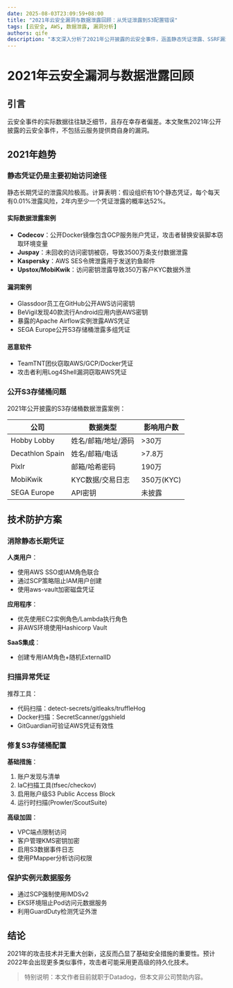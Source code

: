 ```yaml
---
date: 2025-08-03T23:09:59+08:00
title: "2021年云安全漏洞与数据泄露回顾：从凭证泄露到S3配置错误"
tags: [云安全, AWS, 数据泄露, 漏洞分析]
authors: qife
description: "本文深入分析了2021年公开披露的云安全事件，涵盖静态凭证泄露、SSRF漏洞利用、S3存储桶配置错误等关键问题，并提供了AWS环境下的具体防护建议和技术方案。"
---
```


# 2021年云安全漏洞与数据泄露回顾

## 引言
云安全事件的实际数据往往缺乏细节，且存在幸存者偏差。本文聚焦2021年公开披露的云安全事件，不包括云服务提供商自身的漏洞。

## 2021年趋势

### 静态凭证仍是主要初始访问途径
静态长期凭证的泄露风险极高。计算表明：假设组织有10个静态凭证，每个每天有0.01%泄露风险，2年内至少一个凭证泄露的概率达52%。

#### 实际数据泄露案例
- **Codecov**：公开Docker镜像包含GCP服务账户凭证，攻击者替换安装脚本窃取环境变量
- **Juspay**：未回收的访问密钥被窃，导致3500万条支付数据泄露
- **Kaspersky**：AWS SES令牌泄露用于发送钓鱼邮件
- **Upstox/MobiKwik**：访问密钥泄露导致350万客户KYC数据外泄

#### 漏洞案例
- Glassdoor员工在GitHub公开AWS访问密钥
- BeVigil发现40款流行Android应用内嵌AWS密钥
- 暴露的Apache Airflow实例泄露AWS凭证
- SEGA Europe公开S3存储桶泄露多组凭证

#### 恶意软件
- TeamTNT团伙窃取AWS/GCP/Docker凭证
- 攻击者利用Log4Shell漏洞窃取AWS凭证

### 公开S3存储桶问题
2021年公开披露的S3存储桶数据泄露案例：

| 公司 | 数据类型 | 影响用户数 |
|------|---------|-----------|
| Hobby Lobby | 姓名/邮箱/地址/源码 | >30万 |
| Decathlon Spain | 姓名/邮箱/电话 | >7.8万 |
| Pixlr | 邮箱/哈希密码 | 190万 |
| MobiKwik | KYC数据/交易日志 | 350万(KYC) |
| SEGA Europe | API密钥 | 未披露 |

## 技术防护方案

### 消除静态长期凭证
**人类用户**：
- 使用AWS SSO或IAM角色联合
- 通过SCP策略阻止IAM用户创建
- 使用aws-vault加密磁盘凭证

**应用程序**：
- 优先使用EC2实例角色/Lambda执行角色
- 非AWS环境使用Hashicorp Vault

**SaaS集成**：
- 创建专用IAM角色+随机ExternalID

### 扫描异常凭证
推荐工具：
- 代码扫描：detect-secrets/gitleaks/truffleHog
- Docker扫描：SecretScanner/ggshield
- GitGuardian可验证AWS凭证有效性

### 修复S3存储桶配置
**基础措施**：
1. 账户发现与清单
2. IaC扫描工具(tfsec/checkov)
3. 启用账户级S3 Public Access Block
4. 运行时扫描(Prowler/ScoutSuite)

**高级加固**：
- VPC端点限制访问
- 客户管理KMS密钥加密
- 启用S3数据事件日志
- 使用PMapper分析访问权限

### 保护实例元数据服务
- 通过SCP强制使用IMDSv2
- EKS环境阻止Pod访问元数据服务
- 利用GuardDuty检测凭证外泄

## 结论
2021年的攻击技术并无重大创新，这反而凸显了基础安全措施的重要性。预计2022年会出现更多类似事件，攻击者可能采用更高级的持久化技术。

> 特别说明：本文作者目前就职于Datadog，但本文非公司赞助内容。